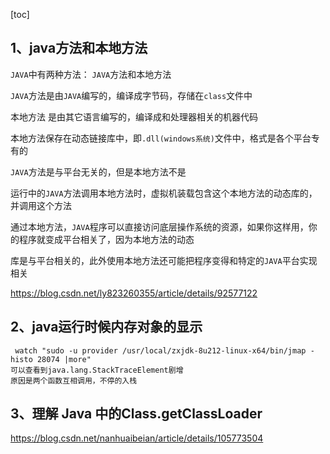[toc]

## 1、java方法和本地方法

`JAVA`中有两种方法： `JAVA`方法和本地方法

`JAVA`方法是由`JAVA`编写的，编译成字节码，存储在`class`文件中

本地方法 是由其它语言编写的，编译成和处理器相关的机器代码

本地方法保存在动态链接库中，即`.dll(windows系统)`文件中，格式是各个平台专有的

`JAVA`方法是与平台无关的，但是本地方法不是

运行中的`JAVA`方法调用本地方法时，虚拟机装载包含这个本地方法的动态库的，并调用这个方法

通过本地方法，`JAVA`程序可以直接访问底层操作系统的资源，如果你这样用，你的程序就变成平台相关了，因为本地方法的动态

库是与平台相关的，此外使用本地方法还可能把程序变得和特定的`JAVA`平台实现相关

https://blog.csdn.net/ly823260355/article/details/92577122



## 2、java运行时候内存对象的显示

```
 watch "sudo -u provider /usr/local/zxjdk-8u212-linux-x64/bin/jmap -histo 28074 |more"
可以查看到java.lang.StackTraceElement剧增
原因是两个函数互相调用，不停的入栈
```

## 3、理解 Java 中的Class.getClassLoader
https://blog.csdn.net/nanhuaibeian/article/details/105773504
